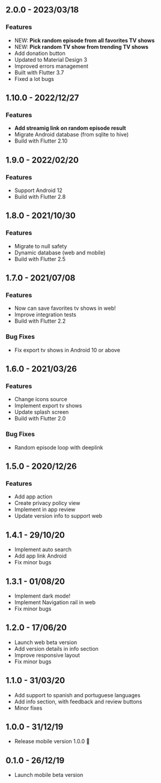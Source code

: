 ## 2.0.0 - 2023/03/18

### Features

* NEW: **Pick random episode from all favorites TV shows**
* NEW: **Pick random TV show from trending TV shows**
* Add donation button
* Updated to Material Design 3
* Improved errors management
* Built with Flutter 3.7
* Fixed a lot bugs

## 1.10.0 - 2022/12/27

### Features

* **Add streamig link on random episode result**
* Migrate Android database (from sqlite to hive)
* Build with Flutter 2.10

## 1.9.0 - 2022/02/20

### Features

* Support Android 12
* Build with Flutter 2.8

## 1.8.0 - 2021/10/30

### Features

* Migrate to null safety
* Dynamic database (web and mobile)
* Build with Flutter 2.5

## 1.7.0 - 2021/07/08

### Features

* Now can save favorites tv shows in web!
* Improve integration tests
* Build with Flutter 2.2

### Bug Fixes

* Fix export tv shows in Android 10 or above

## 1.6.0 - 2021/03/26

### Features

* Change icons source
* Implement export tv shows
* Update splash screen
* Build with Flutter 2.0

### Bug Fixes

* Random episode loop with deeplink

## 1.5.0 - 2020/12/26

### Features

* Add app action
* Create privacy policy view
* Implement in app review
* Update version info to support web

## 1.4.1 - 29/10/20

* Implement auto search
* Add app link Android
* Fix minor bugs

## 1.3.1 - 01/08/20

* Implement dark mode!
* Implement Navigation rail in web
* Fix minor bugs

## 1.2.0 - 17/06/20

* Launch web beta version
* Add version details in info section
* Improve responsive layout
* Fix minor bugs

## 1.1.0 - 31/03/20

* Add support to spanish and portuguese languages
* Add info section, with feedback and review buttons
* Minor fixes

## 1.0.0 - 31/12/19

* Release mobile version 1.0.0 🚀

## 0.1.0 - 26/12/19

* Launch mobile beta version
